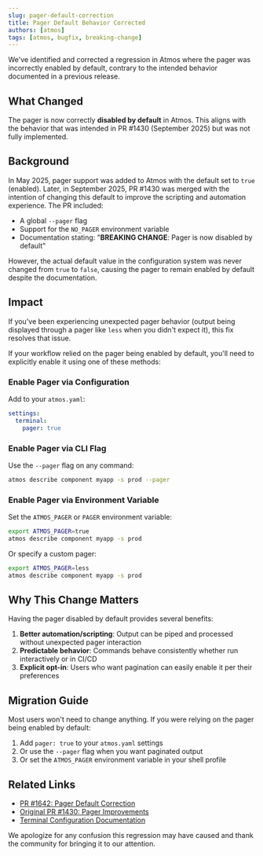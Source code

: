 ```yaml
---
slug: pager-default-correction
title: Pager Default Behavior Corrected
authors: [atmos]
tags: [atmos, bugfix, breaking-change]
---
```


We've identified and corrected a regression in Atmos where the pager was incorrectly enabled by default, contrary to the intended behavior documented in a previous release.

## What Changed

The pager is now correctly **disabled by default** in Atmos. This aligns with the behavior that was intended in PR #1430 (September 2025) but was not fully implemented.

## Background

In May 2025, pager support was added to Atmos with the default set to `true` (enabled). Later, in September 2025, PR #1430 was merged with the intention of changing this default to improve the scripting and automation experience. The PR included:

- A global `--pager` flag
- Support for the `NO_PAGER` environment variable
- Documentation stating: "**BREAKING CHANGE**: Pager is now disabled by default"

However, the actual default value in the configuration system was never changed from `true` to `false`, causing the pager to remain enabled by default despite the documentation.

## Impact

If you've been experiencing unexpected pager behavior (output being displayed through a pager like `less` when you didn't expect it), this fix resolves that issue.

If your workflow relied on the pager being enabled by default, you'll need to explicitly enable it using one of these methods:

### Enable Pager via Configuration

Add to your `atmos.yaml`:

```yaml
settings:
  terminal:
    pager: true
```

### Enable Pager via CLI Flag

Use the `--pager` flag on any command:

```bash
atmos describe component myapp -s prod --pager
```

### Enable Pager via Environment Variable

Set the `ATMOS_PAGER` or `PAGER` environment variable:

```bash
export ATMOS_PAGER=true
atmos describe component myapp -s prod
```

Or specify a custom pager:

```bash
export ATMOS_PAGER=less
atmos describe component myapp -s prod
```

## Why This Change Matters

Having the pager disabled by default provides several benefits:

1. **Better automation/scripting**: Output can be piped and processed without unexpected pager interaction
2. **Predictable behavior**: Commands behave consistently whether run interactively or in CI/CD
3. **Explicit opt-in**: Users who want pagination can easily enable it per their preferences

## Migration Guide

Most users won't need to change anything. If you were relying on the pager being enabled by default:

1. Add `pager: true` to your `atmos.yaml` settings
2. Or use the `--pager` flag when you want paginated output
3. Or set the `ATMOS_PAGER` environment variable in your shell profile

## Related Links

- [PR #1642: Pager Default Correction](https://github.com/cloudposse/atmos/pull/1642)
- [Original PR #1430: Pager Improvements](https://github.com/cloudposse/atmos/pull/1430)
- [Terminal Configuration Documentation](/cli/configuration/terminal)

We apologize for any confusion this regression may have caused and thank the community for bringing it to our attention.
